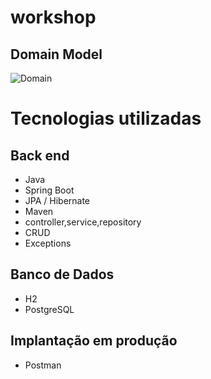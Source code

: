 # workshop

## Domain Model
![Domain]([(https://github.com/TiagoFerreirago/arqwork/blob/main/projeto%20jpa.png)])

# Tecnologias utilizadas
## Back end
- Java
- Spring Boot
- JPA / Hibernate
- Maven
- controller,service,repository
- CRUD
- Exceptions
  
## Banco de Dados
- H2
- PostgreSQL
  
## Implantação em produção
- Postman
